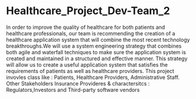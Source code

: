 # Healthcare_Project_Dev-Team_2
In order to improve the quality of healthcare for both patients and healthcare professionals, our team is recommending the creation of a healthcare application system that will combine the most recent technology breakthroughs.We will use a system engineering strategy that combines both agile and waterfall techniques to make sure the application system is created and maintained in a structured and effective manner. This strategy will allow us to create a useful application system that satisfies the requirements of patients as well as healthcare providers.
   This project invovles class like : Patients, Healthcare Providers, Administrative Staff.
   Other Stakeholders Insurance Provideres & charactersitcs : Regulators,Investors and Third-party software vendors




